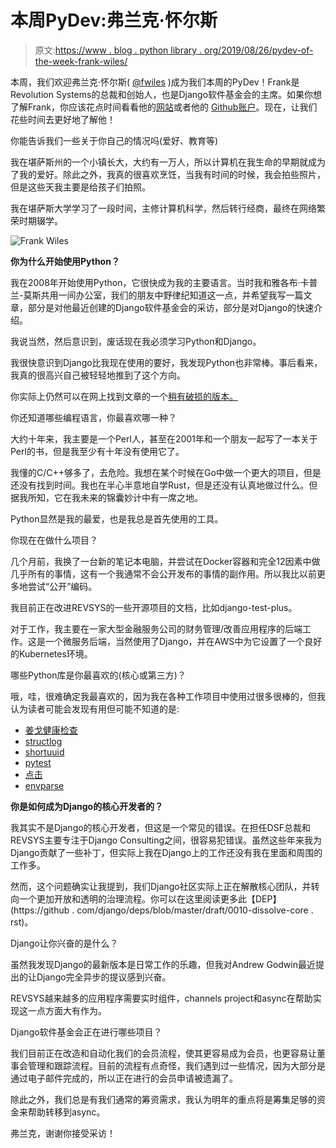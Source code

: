 # 本周PyDev:弗兰克·怀尔斯

> 原文:[https://www . blog . python library . org/2019/08/26/pydev-of-the-week-frank-wiles/](https://www.blog.pythonlibrary.org/2019/08/26/pydev-of-the-week-frank-wiles/)

本周，我们欢迎弗兰克·怀尔斯( [@fwiles](https://twitter.com/fwiles) )成为我们本周的PyDev！Frank是Revolution Systems的总裁和创始人，也是Django软件基金会的主席。如果你想了解Frank，你应该花点时间看看他的[网站](https://frankwiles.com/)或者他的 [Github账户](https://github.com/frankwiles)。现在，让我们花些时间去更好地了解他！

你能告诉我们一些关于你自己的情况吗(爱好、教育等)

我在堪萨斯州的一个小镇长大，大约有一万人，所以计算机在我生命的早期就成为了我的爱好。除此之外，我真的很喜欢烹饪，当我有时间的时候，我会拍些照片，但是这些天我主要是给孩子们拍照。

我在堪萨斯大学学习了一段时间，主修计算机科学，然后转行经商，最终在网络繁荣时期辍学。

![Frank Wiles](../Images/5c4a22499ad1c053091bfe7c871c0783.png)

**你为什么开始使用Python？**

我在2008年开始使用Python，它很快成为我的主要语言。当时我和雅各布·卡普兰-莫斯共用一间办公室，我们的朋友中野律纪知道这一点，并希望我写一篇文章，部分是对他最近创建的Django软件基金会的采访，部分是对Django的快速介绍。

我说当然，然后意识到，废话现在我必须学习Python和Django。

我很快意识到Django比我现在使用的要好，我发现Python也非常棒。事后看来，我真的很高兴自己被轻轻地推到了这个方向。

你实际上仍然可以在网上找到文章的一个[稍有破损的版本。](http://www.linuxpromagazine.com/Issues/2008/95/Django-Web-Framework/(tagID)/34)

你还知道哪些编程语言，你最喜欢哪一种？

大约十年来，我主要是一个Perl人，甚至在2001年和一个朋友一起写了一本关于Perl的书，但是我至少有十年没有使用它了。

我懂的C/C++够多了，去危险。我想在某个时候在Go中做一个更大的项目，但是还没有找到时间。我也在半心半意地自学Rust，但是还没有认真地做过什么。但据我所知，它在我未来的锦囊妙计中有一席之地。

Python显然是我的最爱，也是我总是首先使用的工具。

你现在在做什么项目？

几个月前，我换了一台新的笔记本电脑，并尝试在Docker容器和完全12因素中做几乎所有的事情，这有一个我通常不会公开发布的事情的副作用。所以我比以前更多地尝试“公开”编码。

我目前正在改进REVSYS的一些开源项目的文档，比如django-test-plus。

对于工作，我主要在一家大型金融服务公司的财务管理/改善应用程序的后端工作。这是一个微服务后端，当然使用了Django，并在AWS中为它设置了一个良好的Kubernetes环境。

哪些Python库是你最喜欢的(核心或第三方)？

哦，哇，很难确定我最喜欢的，因为我在各种工作项目中使用过很多很棒的，但我认为读者可能会发现有用但可能不知道的是:

*   [姜戈健康检查](https://github.com/KristianOellegaard/django-health-check)
*   [structlog](http://www.structlog.org/en/stable/)
*   [shortuuid](https://github.com/skorokithakis/shortuuid)
*   [pytest](https://docs.pytest.org/en/latest/)
*   [点击](https://click.palletsprojects.com/en/7.x/)
*   [envparse](https://github.com/rconradharris/envparse)

**你是如何成为Django的核心开发者的？**

我其实不是Django的核心开发者，但这是一个常见的错误。在担任DSF总裁和REVSYS主要专注于Django Consulting之间，很容易犯错误。虽然这些年来我为Django贡献了一些补丁，但实际上我在Django上的工作还没有我在里面和周围的工作多。

然而，这个问题确实让我提到，我们Django社区实际上正在解散核心团队，并转向一个更加开放和透明的治理流程。你可以在这里阅读更多此【DEP】(https://github . com/django/deps/blob/master/draft/0010-dissolve-core . rst)。

Django让你兴奋的是什么？

虽然我发现Django的最新版本是日常工作的乐趣，但我对Andrew Godwin最近提出的让Django完全异步的提议感到兴奋。

REVSYS越来越多的应用程序需要实时组件，channels project和async在帮助实现这一点方面大有作为。

Django软件基金会正在进行哪些项目？

我们目前正在改造和自动化我们的会员流程，使其更容易成为会员，也更容易让董事会管理和跟踪流程。目前的流程有点奇怪，我们遇到过一些情况，因为大部分是通过电子邮件完成的，所以正在进行的会员申请被遗漏了。

除此之外，我们总是有我们通常的筹资需求，我认为明年的重点将是筹集足够的资金来帮助转移到async。

弗兰克，谢谢你接受采访！